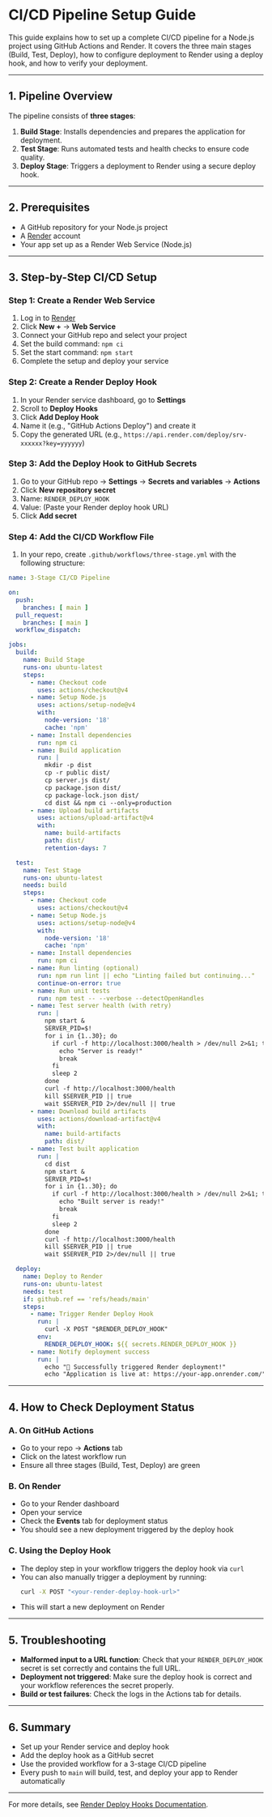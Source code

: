 # CI/CD Pipeline Setup Guide

This guide explains how to set up a complete CI/CD pipeline for a Node.js project using GitHub Actions and Render. It covers the three main stages (Build, Test, Deploy), how to configure deployment to Render using a deploy hook, and how to verify your deployment.

---

## 1. Pipeline Overview

The pipeline consists of **three stages**:

1. **Build Stage**: Installs dependencies and prepares the application for deployment.
2. **Test Stage**: Runs automated tests and health checks to ensure code quality.
3. **Deploy Stage**: Triggers a deployment to Render using a secure deploy hook.

---

## 2. Prerequisites

- A GitHub repository for your Node.js project
- A [Render](https://render.com/) account
- Your app set up as a Render Web Service (Node.js)

---

## 3. Step-by-Step CI/CD Setup

### Step 1: Create a Render Web Service
1. Log in to [Render](https://render.com/)
2. Click **New +** → **Web Service**
3. Connect your GitHub repo and select your project
4. Set the build command: `npm ci`
5. Set the start command: `npm start`
6. Complete the setup and deploy your service

### Step 2: Create a Render Deploy Hook
1. In your Render service dashboard, go to **Settings**
2. Scroll to **Deploy Hooks**
3. Click **Add Deploy Hook**
4. Name it (e.g., "GitHub Actions Deploy") and create it
5. Copy the generated URL (e.g., `https://api.render.com/deploy/srv-xxxxxx?key=yyyyyy`)

### Step 3: Add the Deploy Hook to GitHub Secrets
1. Go to your GitHub repo → **Settings** → **Secrets and variables** → **Actions**
2. Click **New repository secret**
3. Name: `RENDER_DEPLOY_HOOK`
4. Value: (Paste your Render deploy hook URL)
5. Click **Add secret**

### Step 4: Add the CI/CD Workflow File
1. In your repo, create `.github/workflows/three-stage.yml` with the following structure:

```yaml
name: 3-Stage CI/CD Pipeline

on:
  push:
    branches: [ main ]
  pull_request:
    branches: [ main ]
  workflow_dispatch:

jobs:
  build:
    name: Build Stage
    runs-on: ubuntu-latest
    steps:
      - name: Checkout code
        uses: actions/checkout@v4
      - name: Setup Node.js
        uses: actions/setup-node@v4
        with:
          node-version: '18'
          cache: 'npm'
      - name: Install dependencies
        run: npm ci
      - name: Build application
        run: |
          mkdir -p dist
          cp -r public dist/
          cp server.js dist/
          cp package.json dist/
          cp package-lock.json dist/
          cd dist && npm ci --only=production
      - name: Upload build artifacts
        uses: actions/upload-artifact@v4
        with:
          name: build-artifacts
          path: dist/
          retention-days: 7

  test:
    name: Test Stage
    runs-on: ubuntu-latest
    needs: build
    steps:
      - name: Checkout code
        uses: actions/checkout@v4
      - name: Setup Node.js
        uses: actions/setup-node@v4
        with:
          node-version: '18'
          cache: 'npm'
      - name: Install dependencies
        run: npm ci
      - name: Run linting (optional)
        run: npm run lint || echo "Linting failed but continuing..."
        continue-on-error: true
      - name: Run unit tests
        run: npm test -- --verbose --detectOpenHandles
      - name: Test server health (with retry)
        run: |
          npm start &
          SERVER_PID=$!
          for i in {1..30}; do
            if curl -f http://localhost:3000/health > /dev/null 2>&1; then
              echo "Server is ready!"
              break
            fi
            sleep 2
          done
          curl -f http://localhost:3000/health
          kill $SERVER_PID || true
          wait $SERVER_PID 2>/dev/null || true
      - name: Download build artifacts
        uses: actions/download-artifact@v4
        with:
          name: build-artifacts
          path: dist/
      - name: Test built application
        run: |
          cd dist
          npm start &
          SERVER_PID=$!
          for i in {1..30}; do
            if curl -f http://localhost:3000/health > /dev/null 2>&1; then
              echo "Built server is ready!"
              break
            fi
            sleep 2
          done
          curl -f http://localhost:3000/health
          kill $SERVER_PID || true
          wait $SERVER_PID 2>/dev/null || true

  deploy:
    name: Deploy to Render
    runs-on: ubuntu-latest
    needs: test
    if: github.ref == 'refs/heads/main'
    steps:
      - name: Trigger Render Deploy Hook
        run: |
          curl -X POST "$RENDER_DEPLOY_HOOK"
        env:
          RENDER_DEPLOY_HOOK: ${{ secrets.RENDER_DEPLOY_HOOK }}
      - name: Notify deployment success
        run: |
          echo "🚀 Successfully triggered Render deployment!"
          echo "Application is live at: https://your-app.onrender.com/"
```

---

## 4. How to Check Deployment Status

### A. On GitHub Actions
- Go to your repo → **Actions** tab
- Click on the latest workflow run
- Ensure all three stages (Build, Test, Deploy) are green

### B. On Render
- Go to your Render dashboard
- Open your service
- Check the **Events** tab for deployment status
- You should see a new deployment triggered by the deploy hook

### C. Using the Deploy Hook
- The deploy step in your workflow triggers the deploy hook via `curl`
- You can also manually trigger a deployment by running:
  ```bash
  curl -X POST "<your-render-deploy-hook-url>"
  ```
- This will start a new deployment on Render

---

## 5. Troubleshooting

- **Malformed input to a URL function**: Check that your `RENDER_DEPLOY_HOOK` secret is set correctly and contains the full URL.
- **Deployment not triggered**: Make sure the deploy hook is correct and your workflow references the secret properly.
- **Build or test failures**: Check the logs in the Actions tab for details.

---

## 6. Summary

- Set up your Render service and deploy hook
- Add the deploy hook as a GitHub secret
- Use the provided workflow for a 3-stage CI/CD pipeline
- Every push to `main` will build, test, and deploy your app to Render automatically

---

For more details, see [Render Deploy Hooks Documentation](https://render.com/docs/deploy-hooks).
